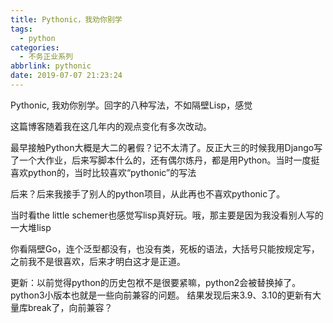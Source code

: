 ```yaml
---
title: Pythonic，我劝你别学
tags:
  - python
categories:
  - 不务正业系列
abbrlink: pythonic
date: 2019-07-07 21:23:24
---
```

Pythonic, 我劝你别学。回字的八种写法，不如隔壁Lisp，感觉
<!-- more -->

这篇博客随着我在这几年内的观点变化有多次改动。

最早接触Python大概是大二的暑假？记不太清了。反正大三的时候我用Django写了一个大作业，后来写脚本什么的，还有偶尔炼丹，都是用Python。当时一度挺喜欢python的，当时比较喜欢“pythonic”的写法

后来？后来我接手了别人的python项目，从此再也不喜欢pythonic了。

当时看the little schemer也感觉写lisp真好玩。哦，那主要是因为我没看别人写的一大堆lisp

你看隔壁Go，连个泛型都没有，也没有类，死板的语法，大括号只能按规定写，之前我不是很喜欢，后来才明白这才是正道。


更新：以前觉得python的历史包袱不是很要紧嘛，python2会被替换掉了。python3小版本也就是一些向前兼容的问题。
结果发现后来3.9、3.10的更新有大量库break了，向前兼容？

